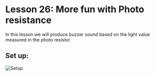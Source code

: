 # Lesson 26: More fun with Photo resistance
In this lesson we will produce buzzer sound based on the light value measured in the photo resistor 

## Set up:
![Setup](images/img1.png)